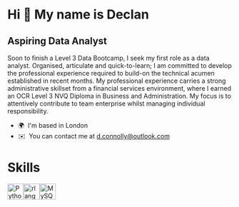 Hi 👋 My name is Declan
=======================

Aspiring Data Analyst
---------------------

Soon to finish a Level 3 Data Bootcamp, I seek my first role as a data analyst. Organised, articulate and quick-to-learn; I am committed to develop the professional experience required to build-on the technical acumen established in recent months. My professional experience carries a strong administrative skillset from a financial services environment, where I earned an OCR Level 3 NVQ Diploma in Business and Administration. My focus is to attentively contribute to team enterprise whilst managing individual responsibility.

*   🌍  I'm based in London
*   ✉️  You can contact me at [d.connolly@outlook.com](mailto:d.connolly@outlook.com)
  # Skills 
<p align="left">
<a href="https://www.python.org/" target="_blank" rel="noreferrer"><img src="https://raw.githubusercontent.com/danielcranney/readme-generator/main/public/icons/skills/python-colored.svg" width="36" height="36" alt="Python" /></a><a href="https://www.r-project.org/" target="_blank" rel="noreferrer"><img src="https://raw.githubusercontent.com/danielcranney/readme-generator/main/public/icons/skills/rlang-colored.svg" width="36" height="36" alt="rlang" /></a><a href="https://www.mysql.com/" target="_blank" rel="noreferrer"><img src="https://raw.githubusercontent.com/danielcranney/readme-generator/main/public/icons/skills/mysql-colored.svg" width="36" height="36" alt="MySQL" /></a>
                    </p>
                    
